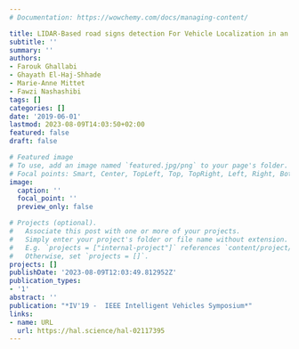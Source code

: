 ```yaml
---
# Documentation: https://wowchemy.com/docs/managing-content/

title: LIDAR-Based road signs detection For Vehicle Localization in an HD Map
subtitle: ''
summary: ''
authors:
- Farouk Ghallabi
- Ghayath El-Haj-Shhade
- Marie-Anne Mittet
- Fawzi Nashashibi
tags: []
categories: []
date: '2019-06-01'
lastmod: 2023-08-09T14:03:50+02:00
featured: false
draft: false

# Featured image
# To use, add an image named `featured.jpg/png` to your page's folder.
# Focal points: Smart, Center, TopLeft, Top, TopRight, Left, Right, BottomLeft, Bottom, BottomRight.
image:
  caption: ''
  focal_point: ''
  preview_only: false

# Projects (optional).
#   Associate this post with one or more of your projects.
#   Simply enter your project's folder or file name without extension.
#   E.g. `projects = ["internal-project"]` references `content/project/deep-learning/index.md`.
#   Otherwise, set `projects = []`.
projects: []
publishDate: '2023-08-09T12:03:49.812952Z'
publication_types:
- '1'
abstract: ''
publication: "*IV'19 -  IEEE Intelligent Vehicles Symposium*"
links:
- name: URL
  url: https://hal.science/hal-02117395
---
```

